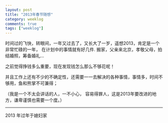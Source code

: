 ```yaml
---
layout: post
title: "2013年春节随想"
category: weeklog
comments: true
tags: ["weeklog"]
---
```


时间过的飞快，转眼间，一年又过去了，又长大了一岁，遥想2013，肯定是一个非常忙碌的一年，
在计划中的事情就有好几件. 搬家，父亲来北京，孝敬父母，拍结婚照，筹备婚礼...

之前觉得挣钱多么重要，现在发现钱怎么那么不够花呢！

并且工作上还有不少的不确定性，还需要一一去解决的各种事情，事情多，时间不够用，鱼和熊掌不可兼得；

（我是一个不太会讲话的人，一不小心，
容易得罪人，这是2013年要改进的地方，谦卑谨慎也需要一个度。）

<hr />
    2013 年过年于媳妇家


